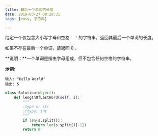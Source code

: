 ```yaml
---
title: 最后一个单词的长度
date: 2019-03-27 00:28:31
tags: [easy, 字符串]

---
```


给定一个仅包含大小写字母和空格 `' '` 的字符串，返回其最后一个单词的长度。

如果不存在最后一个单词，请返回 0 。

**说明：**一个单词是指由字母组成，但不包含任何空格的字符串。

**示例:**

```
输入: "Hello World"
输出: 5
```

```python
class Solution(object):
    def lengthOfLastWord(self, s):
        """
        :type s: str
        :rtype: int
        """
        if len(s.split()):
            return len(s.split()[-1])
        return 0
```


